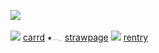 ![](https://64.media.tumblr.com/e3086986cffe18778b5ad7df25038162/310ac078024de99f-f6/s75x75_c1/6cde1ceeb0ab01843ba9bdfd2f50e22781d50679.gifv) 

![](https://i.pinimg.com/736x/21/f3/88/21f388985efd87f0827e5e240ec6d52c.jpg)
[carrd](https://jazzylicous.carrd.co/)     ⭑𓂃     [strawpage]() ![](https://64.media.tumblr.com/a701fc170996348eb6d4da4fce4f9efb/310ac078024de99f-bc/s75x75_c1/761231a38ebac778bf96c09120739925f43bee19.gifv) [rentry](https://rentry.co/smokedcatnip)
